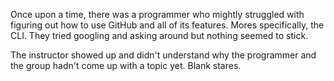 Once upon a time, there was a programmer who mightly struggled with figuring out how to use GitHub and all of its features. Mores specifically, the CLI. They tried googling and asking around but nothing seemed to stick.

The instructor showed up and didn't understand why the programmer and the group hadn't come up with a topic yet. Blank stares. 
